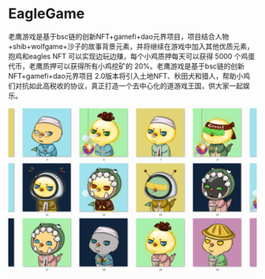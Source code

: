 # EagleGame

老鹰游戏是基于bsc链的创新NFT+gamefi+dao元界项目，项目结合人物+shib+wolfgame+沙子的故事背景元素，并将继续在游戏中加入其他优质元素，抱鸡和eagles NFT 可以实现边玩边赚，每个小鸡质押每天可以获得 5000 个鸡蛋代币，老鹰质押可以获得所有小鸡挖矿的 20%。老鹰游戏是基于bsc链的创新NFT+gamefi+dao元界项目 2.0版本将引入土地NFT、秋田犬和猎人，帮助小鸡们对抗如此高税收的协议，真正打造一个去中心化的道游戏王国，供大家一起娱乐。

![eaglegame-dapp-games-bsc-image1_356cb5ca8fa93ea2f609d0bdd6ab6895](eaglegame-dapp-games-bsc-image1_356cb5ca8fa93ea2f609d0bdd6ab6895.png)
